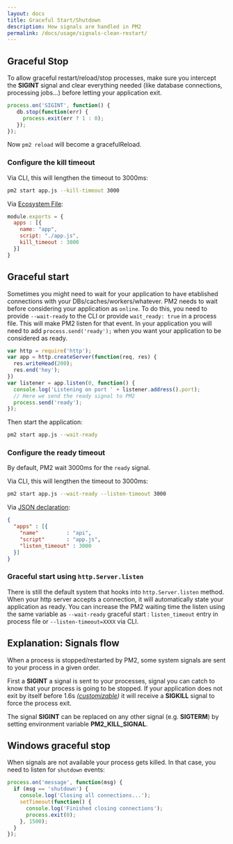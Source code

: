 ```yaml
---
layout: docs
title: Graceful Start/Shutdown
description: How signals are handled in PM2
permalink: /docs/usage/signals-clean-restart/
---
```


## Graceful Stop

To allow graceful restart/reload/stop processes, make sure you intercept the **SIGINT** signal and clear everything needed (like database connections, processing jobs...) before letting your application exit.

```javascript
process.on('SIGINT', function() {
   db.stop(function(err) {
     process.exit(err ? 1 : 0);
   });
});
```

Now `pm2 reload` will become a gracefulReload.

### Configure the kill timeout

Via CLI, this will lengthen the timeout to 3000ms:

```bash
pm2 start app.js --kill-timeout 3000
```

Via [Ecosystem File](http://pm2.keymetrics.io/docs/usage/application-declaration/):

```javascript
module.exports = {
  apps : [{
    name: "app",
    script: "./app.js",
    kill_timeout : 3000
  }]
}
```

## Graceful start

Sometimes you might need to wait for your application to have etablished connections with your DBs/caches/workers/whatever. PM2 needs to wait before considering your application as `online`. To do this, you need to provide `--wait-ready` to the CLI or provide `wait_ready: true` in a process file. This will make PM2 listen for that event. In your application you will need to add `process.send('ready');` when you want your application to be considered as ready.

```javascript
var http = require('http');
var app = http.createServer(function(req, res) {
  res.writeHead(200);
  res.end('hey');
})
var listener = app.listen(0, function() {
  console.log('Listening on port ' + listener.address().port);
  // Here we send the ready signal to PM2
  process.send('ready');
});
```

Then start the application:

```bash
pm2 start app.js --wait-ready
```

### Configure the ready timeout

By default, PM2 wait 3000ms for the `ready` signal.

Via CLI, this will lengthen the timeout to 3000ms:

```bash
pm2 start app.js --wait-ready --listen-timeout 3000
```

Via [JSON declaration](http://pm2.keymetrics.io/docs/usage/application-declaration/):

```json
{
  "apps" : [{
    "name"         : "api",
    "script"       : "app.js",
    "listen_timeout" : 3000
  }]
}
```

### Graceful start using `http.Server.listen`

There is still the default system that hooks into `http.Server.listen` method. When your http server accepts a connection, it will automatically state your application as ready. You can increase the PM2 waiting time the listen using the same variable as `--wait-ready` graceful start : `listen_timeout` entry in process file or `--listen-timeout=XXXX` via CLI.

## Explanation: Signals flow

When a process is stopped/restarted by PM2, some system signals are sent to your process in a given order.

First a **SIGINT** a signal is sent to your processes, signal you can catch to know that your process is going to be stopped. If your application does not exit by itself before 1.6s *([customizable](http://pm2.keymetrics.io/docs/usage/signals-clean-restart/#customize-exit-delay))* it will receive a **SIGKILL** signal to force the process exit.

The signal **SIGINT** can be replaced on any other signal (e.g. **SIGTERM**) by setting environment variable **PM2_KILL_SIGNAL**.

## Windows graceful stop

When signals are not available your process gets killed. In that case, you need to listen for `shutdown` events:

```javascript
process.on('message', function(msg) {
  if (msg == 'shutdown') {
    console.log('Closing all connections...');
    setTimeout(function() {
      console.log('Finished closing connections');
      process.exit(0);
    }, 1500);
  }
});
```
